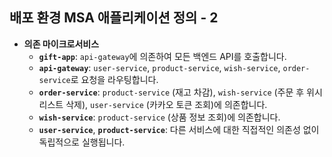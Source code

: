 ## 배포 환경 MSA 애플리케이션 정의 - 2

-   **의존 마이크로서비스**
    -   **`gift-app`**: `api-gateway`에 의존하여 모든 백엔드 API를 호출합니다.
    -   **`api-gateway`**: `user-service`, `product-service`, `wish-service`, `order-service`로 요청을 라우팅합니다.
    -   **`order-service`**: `product-service` (재고 차감), `wish-service` (주문 후 위시리스트 삭제), `user-service` (카카오 토큰 조회)에 의존합니다.
    -   **`wish-service`**: `product-service` (상품 정보 조회)에 의존합니다.
    -   **`user-service`**, **`product-service`**: 다른 서비스에 대한 직접적인 의존성 없이 독립적으로 실행됩니다.